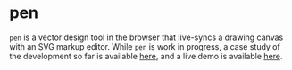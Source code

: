 # pen

`pen` is a vector design tool in the browser that live-syncs a drawing canvas with an SVG markup editor. While `pen` is work in progress, a case study of the development so far is available [here](https://benrodenhaeuser.io/2019/10/01/pen/), and a live demo is available [here](https://pen.benrodenhaeuser.io).
